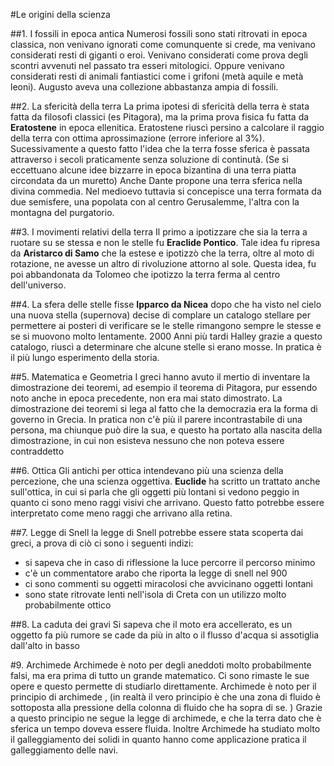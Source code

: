 #Le origini della scienza

##1. I fossili in epoca antica
Numerosi fossili sono stati ritrovati in epoca classica, non venivano ignorati come comunquente si crede, ma 
venivano considerati resti di giganti o eroi. Venivano considerati come prova degli scontri avvenuti nel passato tra
esseri mitologici. Oppure venivano considerati resti di animali fantiastici come i grifoni (metà aquile e metà leoni).
Augusto aveva una collezione abbastanza ampia di fossili.

##2. La sfericità della terra
La prima ipotesi di sfericità della terra è stata fatta da filosofi classici (es Pitagora), 
ma la prima prova fisica fu fatta da __Eratostene__ in epoca ellenitica. Eratostene riuscì persino a calcolare il raggio 
della terra con ottima aprossimazione (errore inferiore al 3%). 
Sucessivamente a questo fatto l'idea che la terra fosse sferica è passata attraverso i secoli praticamente senza soluzione di continutà.
(Se si eccettuano alcune idee bizzarre in epoca bizantina di una terra piatta circondata da un muretto)
Anche Dante propone una terra sferica nella divina commedia. Nel medioevo tuttavia si concepisce una terra formata da due semisfere, una popolata con al centro Gerusalemme, l'altra con la montagna del purgatorio. 

##3. I movimenti relativi della terra
Il primo a ipotizzare che sia la terra a ruotare su se stessa e non le stelle fu __Eraclide Pontico__. 
Tale idea fu ripresa da __Aristarco di Samo__ che la estese e ipotizzò che la terra, oltre al moto di rotazione, 
ne avesse un altro di rivoluzione attorno al sole. Questa idea, fu poi abbandonata da Tolomeo che ipotizzo la terra ferma al centro dell'universo.

##4. La sfera delle stelle fisse
__Ipparco da Nicea__ dopo che ha visto nel cielo una nuova stella (supernova) decise di complare un catalogo stellare per permettere ai posteri di verificare se le stelle rimangono sempre le stesse e se si muovono molto lentamente. 
2000 Anni più tardi Halley grazie a questo catalogo, riuscì a determinare che alcune stelle si erano mosse. In pratica è il più lungo esperimento della storia.

##5. Matematica e Geometria
I greci hanno avuto il mertio di inventare la dimostrazione dei teoremi, ad esempio il teorema di Pitagora, pur essendo noto anche in epoca 
precedente, non era mai stato dimostrato. La dimostrazione dei teoremi si lega al fatto che la democrazia era la forma di governo in Grecia. In pratica non c'è più il parere incontrastabile di una persona, ma chiunque può dire la sua, e questo ha portato alla nascita della dimostrazione, in cui non esisteva nessuno che non poteva essere contraddetto

##6. Ottica
Gli antichi per ottica intendevano più una scienza della percezione, che una scienza oggettiva. __Euclide__ ha scritto un trattato anche sull'ottica, in cui si parla che gli oggetti più lontani si vedono peggio in quanto ci sono meno raggi visivi che arrivano. Questo fatto potrebbe essere interpretato come meno raggi che arrivano alla retina.

##7. Legge di Snell
la legge di Snell potrebbe essere stata scoperta dai greci, a prova di ciò ci sono i seguenti 
indizi: 
- si sapeva che in caso di riflessione la luce percorre il percorso minimo
- c'è un commentatore arabo che riporta la legge di snell nel 900 
- ci sono commenti su oggetti miracolosi che avvicinano oggetti lontani
- sono state ritrovate lenti nell'isola di Creta con un utilizzo molto probabilmente ottico

##8. La caduta dei gravi
Si sapeva che il moto era accellerato, es  un oggetto fa più rumore se cade da più in alto o il flusso 
d'acqua si assotiglia dall'alto in basso


#9. Archimede
Archimede è noto per degli aneddoti molto probabilmente falsi, ma era prima di tutto un grande matematico. 
Ci sono rimaste le sue opere e questo permette di studiarlo direttamente. 
Archimede è noto per il principio di archimede , (in realtà il vero principio è che una zona di fluido è sottoposta alla pressione della colonna di fluido che ha sopra di se. ) 
Grazie a questo principio ne segue la legge di archimede, e che la terra dato che è sferica un tempo doveva essere fluida.
Inoltre Archimede ha studiato molto il galleggiamento dei solidi in quanto hanno come applicazione pratica il galleggiamento delle navi.
